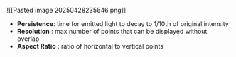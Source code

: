 ![[Pasted image 20250428235646.png]]

- **Persistence**: time for emitted light to decay to 1/10th of original intensity
- **Resolution** : max number of points that can be displayed without overlap
- **Aspect Ratio** : ratio of horizontal to vertical points